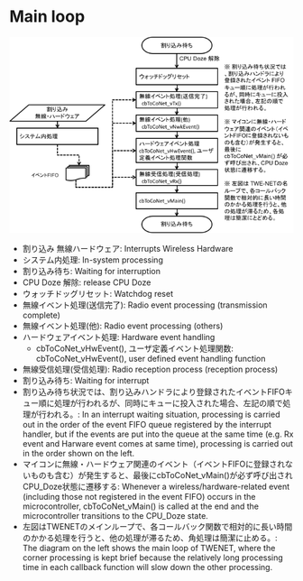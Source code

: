 # Main loop

![](<../../.gitbook/assets/image (20).png>)

* 割り込み 無線ハードウェア: Interrupts Wireless Hardware
* システム内処理: In-system processing
* 割り込み待ち: Waiting for interruption
* CPU Doze 解除: release CPU Doze
* ウォッチドッグリセット: Watchdog reset
* 無線イベント処理(送信完了): Radio event processing (transmission complete)
* 無線イベント処理(他): Radio event processing (others)
* ハードウェアイベント処理: Hardware event handling
  * cbToCoNet_vHwEvent(), ユーザ定義イベント処理関数: cbToCoNet_vHwEvent(), user defined event handling function
* 無線受信処理(受信処理): Radio reception process (reception process)
* 割り込み待ち: Waiting for interrupt
* 割り込み待ち状況では、割り込みハンドラにより登録されたイベントFIFOキュー順に処理が行われるが、同時にキューに投入された場合、左記の順で処理が行われる。: In an interrupt waiting situation, processing is carried out in the order of the event FIFO queue registered by the interrupt handler, but if the events are put into the queue at the same time (e.g. Rx event and Harware event comes at same time), processing is carried out in the order shown on the left.
* マイコンに無線・ハードウェア関連のイベント（イベントFIFOに登録されないものも含む）が発生すると、最後にcbToCoNet_vMain()が必ず呼び出されCPU_Doze状態に遷移する: Whenever a wireless/hardware-related event (including those not registered in the event FIFO) occurs in the microcontroller, cbToCoNet_vMain() is called at the end and the microcontroller transitions to the CPU_Doze state.
* 左図はTWENETのメインループで、各コールバック関数で相対的に長い時間のかかる処理を行うと、他の処理が滞るため、角処理は簡潔に止める。: The diagram on the left shows the main loop of TWENET, where the corner processing is kept brief because the relatively long processing time in each callback function will slow down the other processing.



